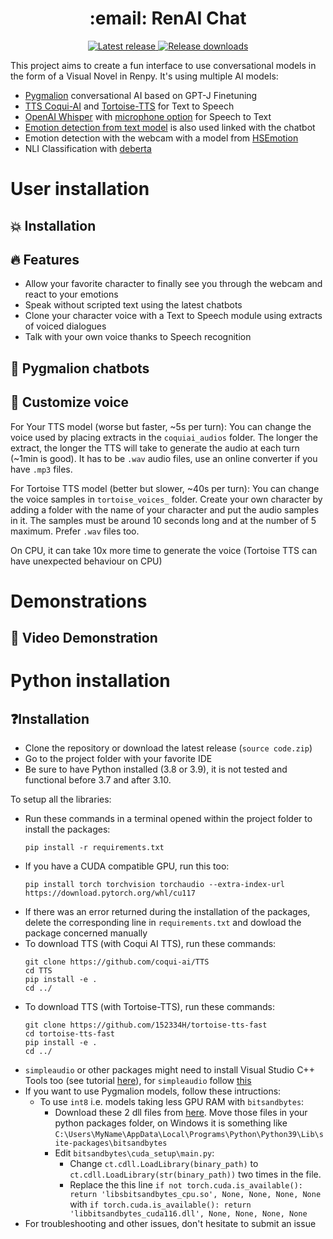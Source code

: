 <h1 align="center"> :email: RenAI Chat </h1>

<p align="center">
  <a href="https://github.com/Rubiksman78/RenAI-Chat/releases/latest">
    <img alt="Latest release" src="https://img.shields.io/github/v/release/Rubiksman78/RenAI-Chat">
  </a>
   <a href="https://github.com/Rubiksman78/RenAI-Chat/releases">
    <img alt="Release downloads" src="https://img.shields.io/github/downloads/Rubiksman78/RenAI-Chat/total">
  </a>
</p>

This project aims to create a fun interface to use conversational models in the form of a Visual Novel in Renpy.
It's using multiple AI models:
- [Pygmalion](https://huggingface.co/PygmalionAI) conversational AI based on GPT-J Finetuning
- [TTS Coqui-AI](https://github.com/coqui-ai/TTS) and [Tortoise-TTS](https://github.com/152334H/tortoise-tts-fast) for Text to Speech
- [OpenAI Whisper](https://github.com/openai/whisper) with [microphone option](https://github.com/mallorbc/whisper_mic) for Speech to Text
- [Emotion detection from text model](https://huggingface.co/michellejieli/emotion_text_classifier) is also used linked with the chatbot
- Emotion detection with the webcam with a model from [HSEmotion](https://github.com/HSE-asavchenko/face-emotion-recognition) 
- NLI Classification with [deberta](https://huggingface.co/sileod/deberta-v3-base-tasksource-nli)

# User installation

## :boom: Installation 

## :fire: Features

- Allow your favorite character to finally see you through the webcam and react to your emotions
- Speak without scripted text using the latest chatbots
- Clone your character voice with a Text to Speech module using extracts of voiced dialogues
- Talk with your own voice thanks to Speech recognition

## :star2: Pygmalion chatbots

## :microphone: Customize voice

For Your TTS model (worse but faster, ~5s per turn):
You can change the voice used by placing extracts in the `coquiai_audios` folder. The longer the extract, the longer the TTS will take to generate the audio at each turn (~1min is good). It has to be `.wav` audio files, use an online converter if you have `.mp3` files.

For Tortoise TTS model (better but slower, ~40s per turn): You can change the voice samples in `tortoise_voices_` folder. Create your own character by adding a folder with the name of your character and put the audio samples in it. The samples must be around 10 seconds long and at the number of 5 maximum. Prefer `.wav` files too.

On CPU, it can take 10x more time to generate the voice (Tortoise TTS can have unexpected behaviour on CPU)

# Demonstrations

## :cinema: Video Demonstration

# Python installation

## ❓Installation

- Clone the repository or download the latest release (`source code.zip`)
- Go to the project folder with your favorite IDE
- Be sure to have Python installed (3.8 or 3.9), it is not tested and functional before 3.7 and after 3.10.

To setup all the libraries:
- Run these commands in a terminal opened within the project folder to install the packages:
    ```
    pip install -r requirements.txt
    ```
- If you have a CUDA compatible GPU, run this too:
    ```
    pip install torch torchvision torchaudio --extra-index-url https://download.pytorch.org/whl/cu117
    ```
- If there was an error returned during the installation of the packages, delete the corresponding line in `requirements.txt` and dowload the package concerned manually
- To download TTS (with Coqui AI TTS), run these commands:
    ```
    git clone https://github.com/coqui-ai/TTS
    cd TTS
    pip install -e .
    cd ../
    ```
- To download TTS (with Tortoise-TTS), run these commands:
    ```
    git clone https://github.com/152334H/tortoise-tts-fast
    cd tortoise-tts-fast
    pip install -e .
    cd ../
    ```
- `simpleaudio` or other packages might need to install Visual Studio C++ Tools too (see tutorial [here](https://stackoverflow.com/questions/64261546/how-to-solve-error-microsoft-visual-c-14-0-or-greater-is-required-when-inst)), for `simpleaudio` follow [this](https://stackoverflow.com/questions/67312738/error-command-errored-out-with-exit-status-1-python-when-installing-simple)
- If you want to use Pygmalion models, follow these intructions:
  - To use `int8` i.e. models taking less GPU RAM with `bitsandbytes`:
     - Download these 2 dll files from [here](https://github.com/DeXtmL/bitsandbytes-win-prebuilt). Move those files in your python packages folder, on Windows it is something like `C:\Users\MyName\AppData\Local\Programs\Python\Python39\Lib\site-packages\bitsandbytes`
     - Edit `bitsandbytes\cuda_setup\main.py`: 
       - Change `ct.cdll.LoadLibrary(binary_path)` to `ct.cdll.LoadLibrary(str(binary_path))` two times in the file.
       - Replace the this line ```if not torch.cuda.is_available(): return 'libsbitsandbytes_cpu.so', None, None, None, None``` with ```if torch.cuda.is_available(): return 'libbitsandbytes_cuda116.dll', None, None, None, None```
- For troubleshooting and other issues, don't hesitate to submit an issue
